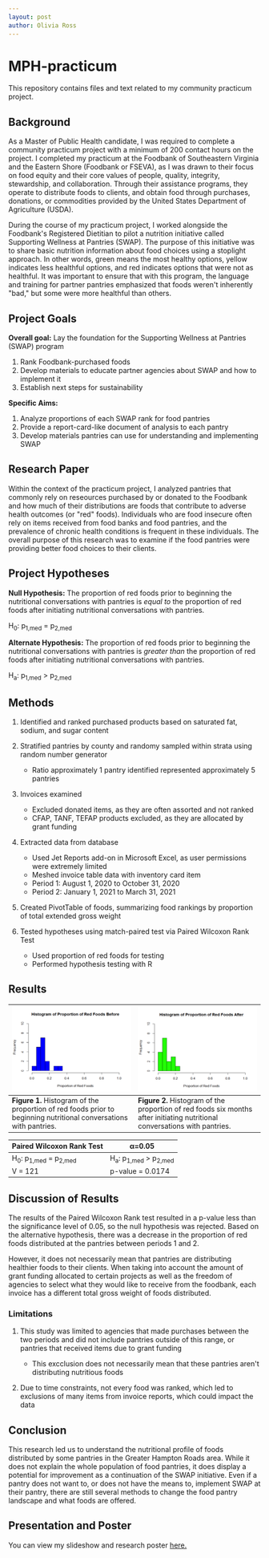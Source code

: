```yaml
---
layout: post
author: Olivia Ross
---
```


# MPH-practicum
This repository contains files and text related to my community practicum project. 

## Background
As a Master of Public Health candidate, I was required to complete a community practicum project with a minimum of 200 contact hours on the project. I completed my practicum at the Foodbank of Southeastern Virginia and the Eastern Shore (Foodbank or FSEVA), as I was drawn to their focus on food equity and their core values of people, quality, integrity, stewardship, and collaboration. Through their assistance programs, they operate to distribute foods to clients, and obtain food through purchases, donations, or commodities provided by the United States Department of Agriculture (USDA). 

During the course of my practicum project, I worked alongside the Foodbank's Registered Dietitian to pilot a nutrition initiative called Supporting Wellness at Pantries (SWAP). The purpose of this initiative was to share basic nutrition information about food choices using a stoplight approach. In other words, green means the most healthy options, yellow indicates less healthful options, and red indicates options that were not as healthful. It was important to ensure that with this program, the language and training for partner pantries emphasized that foods weren't inherently "bad," but some were more healthful than others. 

## Project Goals
**Overall goal:** Lay the foundation for the Supporting Wellness at Pantries (SWAP) program
1. Rank Foodbank-purchased foods
2. Develop materials to educate partner agencies about SWAP and how to implement it
3. Establish next steps for sustainability

**Specific Aims:**
1. Analyze proportions of each SWAP rank for food pantries
2. Provide a report-card-like document of analysis to each pantry
3. Develop materials pantries can use for understanding and implementing SWAP 

## Research Paper
Within the context of the practicum project, I analyzed pantries that commonly rely on reseources purchased by or donated to the Foodbank and how much of their distributions are foods that contribute to adverse health outcomes (or "red" foods). Individuals who are food insecure often rely on items received from food banks and food pantries, and the prevalence of chronic health conditions is frequent in these individuals. The overall purpose of this research was to examine if the food pantries were providing better food choices to their clients. 

## Project Hypotheses
**Null Hypothesis:** The proportion of red foods prior to beginning the nutritional conversations with pantries is *equal to* the proportion of red foods after initiating nutritional conversations with pantries. 

  H<sub>0</sub>: p<sub>1,med</sub> = p<sub>2,med</sub>

**Alternate Hypothesis:** The proportion of red foods prior to beginning the nutritional conversations with pantries is *greater than* the proportion of red foods after initiating nutritional conversations with pantries.

  H<sub>a</sub>: p<sub>1,med</sub> > p<sub>2,med</sub>

## Methods
1. Identified and ranked purchased products based on saturated fat, sodium, and sugar content
   
2. Stratified pantries by county and randomy sampled within strata using random number generator
   - Ratio approximately 1 pantry identified represented approximately 5 pantries
         
3. Invoices examined
   - Excluded donated items, as they are often assorted and not ranked
   - CFAP, TANF, TEFAP products excluded, as they are allocated by grant funding

4. Extracted data from database
   - Used Jet Reports add-on in Microsoft Excel, as user permissions were extremely limited
   - Meshed invoice table data with inventory card item
   - Period 1: August 1, 2020 to October 31, 2020
   - Period 2: January 1, 2021 to March 31, 2021
  
5. Created PivotTable of foods, summarizing food rankings by proportion of total extended gross weight
   
6. Tested hypotheses using match-paired test via Paired Wilcoxon Rank Test
   - Used proportion of red foods for testing
   - Performed hypothesis testing with R

## Results

|![Histogram of proportion of red foods before](https://github.com/liv4data/portfolio/blob/4d55f5e35917dac954fc0b1ebed7e17604e2727e/assets/images/results_pantries_before.png)|![Histogram of proportion of red foods after](https://github.com/liv4data/portfolio/blob/49ca41c1ce1c5bce0dfc6f12c0590b03d336fd11/assets/images/results_pantries_after.png)|
|---|---|
|**Figure 1.** Histogram of the proportion of red foods prior to beginning nutritional conversations with pantries.|**Figure 2.** Histogram of the proportion of red foods six months after initiating nutritional conversations with pantries.|


|Paired Wilcoxon Rank Test| α=0.05 |
|---|---|
| H<sub>0</sub>: p<sub>1,med</sub> = p<sub>2,med</sub> |  H<sub>a</sub>: p<sub>1,med</sub> > p<sub>2,med</sub> |
| V = 121 | p-value = 0.0174 |

## Discussion of Results
The results of the Paired Wilcoxon Rank test resulted in a p-value less than the significance level of 0.05, so the null hypothesis was rejected. Based on the alternative hypothesis, there was a decrease in the proportion of red foods distributed at the pantries between periods 1 and 2. 

However, it does not necessarily mean that pantries are distributing healthier foods to their clients. When taking into account the amount of grant funding allocated to certain projects as well as the freedom of agencies to select what they would like to receive from the foodbank, each invoice has a different total gross weight of foods distributed. 

### Limitations
1. This study was limited to agencies that made purchases between the two periods and did not include pantries outside of this range, or pantries that received items due to grant funding
   - This excclusion does not necessarily mean that these pantries aren't distributing nutritious foods

2. Due to time constraints, not every food was ranked, which led to exclusions of many items from invoice reports, which could impact the data

## Conclusion
This research led us to understand the nutritional profile of foods distributed by some pantries in the Greater Hampton Roads area. While it does not explain the whole population of food pantries, it does display a potential for improvement as a continuation of the SWAP initiative. Even if a pantry does not want to, or does not have the means to, implement SWAP at their pantry, there are still several methods to change the food pantry landscape and what foods are offered. 


## Presentation and Poster
You can view my slideshow and research poster [here.](https://github.com/liv4data/mph-practicum/blob/0eb1770a582647943260d2448cd6194f0d853482/Ross-Olivia-Practicum-Presentation.pdf)
